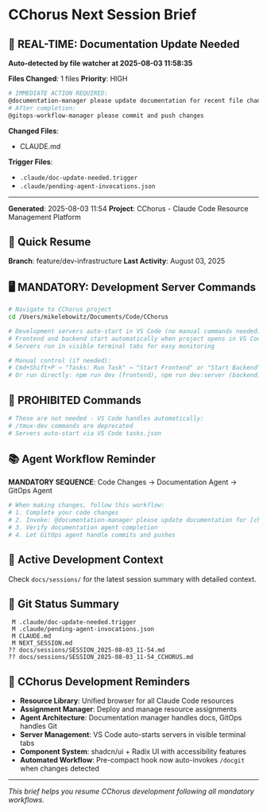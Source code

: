 # CChorus Next Session Brief

## 🔔 REAL-TIME: Documentation Update Needed

**Auto-detected by file watcher at 2025-08-03 11:58:35**

**Files Changed**: 1 files
**Priority**: HIGH

```bash
# IMMEDIATE ACTION REQUIRED:
@documentation-manager please update documentation for recent file changes
# After completion:
@gitops-workflow-manager please commit and push changes
```

**Changed Files**:
- CLAUDE.md


**Trigger Files**: 
- `.claude/doc-update-needed.trigger`
- `.claude/pending-agent-invocations.json`

---



**Generated**: 2025-08-03 11:54
**Project**: CChorus - Claude Code Resource Management Platform

## 🚀 Quick Resume

**Branch**: feature/dev-infrastructure
**Last Activity**: August 03, 2025

## 🖥️ MANDATORY: Development Server Commands

```bash
# Navigate to CChorus project
cd /Users/mikelebowitz/Documents/Code/CChorus

# Development servers auto-start in VS Code (no manual commands needed)
# Frontend and backend start automatically when project opens in VS Code
# Servers run in visible terminal tabs for easy monitoring

# Manual control (if needed):
# Cmd+Shift+P → "Tasks: Run Task" → "Start Frontend" or "Start Backend"
# Or run directly: npm run dev (frontend), npm run dev:server (backend)
```

## 🚫 PROHIBITED Commands

```bash
# These are not needed - VS Code handles automatically:
# /tmux-dev commands are deprecated
# Servers auto-start via VS Code tasks.json
```

## 📚 Agent Workflow Reminder

**MANDATORY SEQUENCE**: Code Changes → Documentation Agent → GitOps Agent

```bash
# When making changes, follow this workflow:
# 1. Complete your code changes
# 2. Invoke: @documentation-manager please update documentation for [changes]
# 3. Verify documentation agent completion
# 4. Let GitOps agent handle commits and pushes
```

## 🎯 Active Development Context

Check `docs/sessions/` for the latest session summary with detailed context.

## 📂 Git Status Summary

```
 M .claude/doc-update-needed.trigger
 M .claude/pending-agent-invocations.json
 M CLAUDE.md
 M NEXT_SESSION.md
?? docs/sessions/SESSION_2025-08-03_11-54.md
?? docs/sessions/SESSION_2025-08-03_11-54_CCHORUS.md

```

## 🔧 CChorus Development Reminders

- **Resource Library**: Unified browser for all Claude Code resources
- **Assignment Manager**: Deploy and manage resource assignments  
- **Agent Architecture**: Documentation manager handles docs, GitOps handles Git
- **Server Management**: VS Code auto-starts servers in visible terminal tabs
- **Component System**: shadcn/ui + Radix UI with accessibility features
- **Automated Workflow**: Pre-compact hook now auto-invokes `/docgit` when changes detected

---

*This brief helps you resume CChorus development following all mandatory workflows.*
